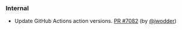 ### Internal

- Update GitHub Actions action versions.  [PR
  #7082](https://github.com/datalad/datalad/pull/7082) (by
  [@jwodder](https://github.com/jwodder))
